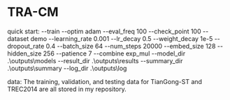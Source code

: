 # TRA-CM

quick start:
--train
--optim
adam
--eval_freq
100
--check_point
100
--dataset
demo
--learning_rate
0.001
--lr_decay
0.5
--weight_decay
1e-5
--dropout_rate
0.4
--batch_size
64
--num_steps
20000
--embed_size
128
--hidden_size
256
--patience
7
--combine
exp_mul
--model_dir
.\outputs\models
--result_dir
.\outputs\results
--summary_dir
.\outputs\summary
--log_dir
.\outputs\log

data:
The training, validation, and testing data for TianGong-ST and TREC2014 are all stored in my repository.
